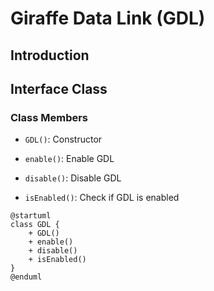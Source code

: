 # Giraffe Data Link (GDL)

## Introduction

## Interface Class

### Class Members
- `GDL()`: Constructor

- `enable()`: Enable GDL
- `disable()`: Disable GDL
- `isEnabled()`: Check if GDL is enabled

```plantuml
@startuml
class GDL {
    + GDL()
    + enable()
    + disable()
    + isEnabled()
}
@enduml
```

